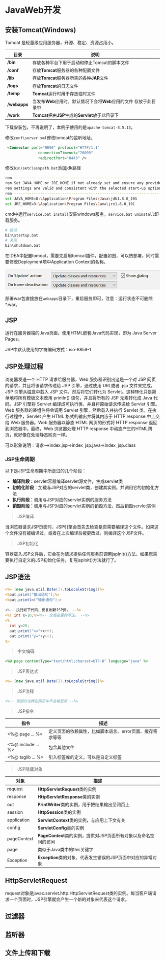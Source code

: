 # JavaWeb开发

## 安装Tomcat(Windows)

Tomcat 是轻量级应用服务器，开源、稳定、资源占用小。

| 目录         | 说明                                                         |
| ------------ | ------------------------------------------------------------ |
| **/bin**     | 存放各种平台下用于启动和停止Tomcat的脚本文件                 |
| **/conf**    | 存放**Tomcat**服务器的各种配置文件                           |
| **/lib**     | 存放**Tomcat**服务器所需的各种**JAR**文件                    |
| **/logs**    | 存放**Tomcat**的日志文件                                     |
| **/temp**    | **Tomcat**运行时用于存放临时文件                             |
| **/webapps** | 当发布**Web**应用时，默认情况下会将**Web**应用的文件   存放于此目录中 |
| **/work**    | **Tomcat**把由**JSP**生成的**Servlet**放于此目录下           |

下载安装包，不再说明了，本例子使用的是`apache-tomcat-8.5.13`。

修改`conf\server.xml`修改tomcat的监听地址。

```xml
 <Connector port="9090" protocol="HTTP/1.1"
               connectionTimeout="20000"
               redirectPort="8443" />
```

修改`bin/setclasspath.bat`添加jdk路径

```bash
rem ---------------------------------------------------------------------------
rem Set JAVA_HOME or JRE_HOME if not already set and ensure any provided
rem settings are valid and consistent with the selected start-up options.
rem ---------------------------------------------------------------------------
set JAVA_HOME=D:\Application\Program Files\Java\jdk1.8.0_191
set JRE_HOME=D:\Application\Program Files\Java\jre1.8.0_191
```

cmd中运行`service.bat install`安装windows服务，`service.bat uninstall`卸载服务。

```bash
# 启动
bin\startup.bat
# 关闭
bin\shutdown.bat
```

在IDEA中配置tomcat，需要先启用tomcat插件，配置如图，可以热部署，同时需要修改Deployment项中Application Context的名称。

![1551698702448](assets\1551698702448.png)

部署war包直接放在`webapps`目录下，重启服务即可，注意：运行状态不可删除*.war。

## JSP

运行在服务器端的Java页面，使用HTML嵌套Java代码实现，即为 Java Server Pages。

JSP中默认使用的字符编码方式：iso-8859-1

## JSP处理过程

浏览器发送一个 HTTP 请求给服务器，Web 服务器识别出这是一个对 JSP 网页的请求，并且将该请求传递给 JSP 引擎，通过使用 URL或者 .jsp 文件来完成。JSP 引擎从磁盘中载入 JSP 文件，然后将它们转化为 Servlet。这种转化只是简单地将所有模板文本改用 println() 语句，并且将所有的 JSP 元素转化成 Java 代码。JSP 引擎将 Servlet 编译成可执行类，并且将原始请求传递给 Servlet 引擎。Web 服务器的某组件将会调用 Servlet 引擎，然后载入并执行 Servlet 类。在执行过程中，Servlet 产生 HTML 格式的输出并将其内嵌于 HTTP response 中上交给 Web 服务器。Web 服务器以静态 HTML 网页的形式将 HTTP response 返回到浏览器中。最终，Web 浏览器处理 HTTP response 中动态产生的HTML网页，就好像在处理静态网页一样。

可以形象说明：请求-->index.jsp=>index_jsp.java=>index_jsp.class

### JSP生命周期

以下是JSP生命周期中所走过的几个阶段：

- **编译阶段**：servlet容器编译servlet源文件，生成servlet类
- **初始化阶段**：加载与JSP对应的servlet类，创建其实例，并调用它的初始化方法
- **执行阶段**：调用与JSP对应的servlet实例的服务方法
- **销毁阶段**：调用与JSP对应的servlet实例的销毁方法，然后销毁servlet实例

> JSP编译

当浏览器请求JSP页面时，JSP引擎会首先去检查是否需要编译这个文件。如果这个文件没有被编译过，或者在上次编译后被更改过，则编译这个JSP文件。

> JSP初始化

容器载入JSP文件后，它会在为请求提供任何服务前调用jspInit()方法。如果您需要执行自定义的JSP初始化任务，复写jspInit()方法就行了。

## JSP语法

```jsp
<%= (new java.util.Date()).toLocaleString()%>
<%out.print("输出语句");%>
<%out.println("输出语句");>

<%-- 执行如下代码，反复刷新JSP页。 --%> 
<%! int x=10;%><%-- 全局变量的写法。 --%> 
<%
  int y=20;
  out.print("x="+x++);
  out.print("y="+y++);
%>
```

> 中文编码

```jsp
<%@ page contentType="text/html;charset=UTF-8" language="java" %>
```

> JSP表达式

```jsp
<%= (new java.util.Date()).toLocaleString()%>
```

> JSP注释

```jsp
<%-- 该部分注释在网页中不会被显示 --%> 
```

> JSP指令

| **指令**           | **描述**                                                  |
| ------------------ | --------------------------------------------------------- |
| <%@ page ... %>    | 定义页面的依赖属性，比如脚本语言、error页面、缓存需求等等 |
| <%@ include ... %> | 包含其他文件                                              |
| <%@ taglib ... %>  | 引入标签库的定义，可以是自定义标签                        |

> JSP隐藏对象

| **对象**    | **描述**                                                     |
| ----------- | ------------------------------------------------------------ |
| request     | **HttpServletRequest**类的实例                               |
| response    | **HttpServletResponse**类的实例                              |
| out         | **PrintWriter**类的实例，用于把结果输出至网页上              |
| session     | **HttpSession**类的实例                                      |
| application | **ServletContext**类的实例，与应用上下文有关                 |
| config      | **ServletConfig**类的实例                                    |
| pageContext | **PageContext**类的实例，提供对JSP页面所有对象以及命名空间的访问 |
| page        | 类似于Java类中的this关键字                                   |
| Exception   | **Exception**类的对象，代表发生错误的JSP页面中对应的异常对象 |

## HttpServletRequest

request对象是javax.servlet.http.HttpServletRequest类的实例。每当客户端请求一个页面时，JSP引擎就会产生一个新的对象来代表这个请求。

## 过滤器

## 监听器

## 文件上传和下载

